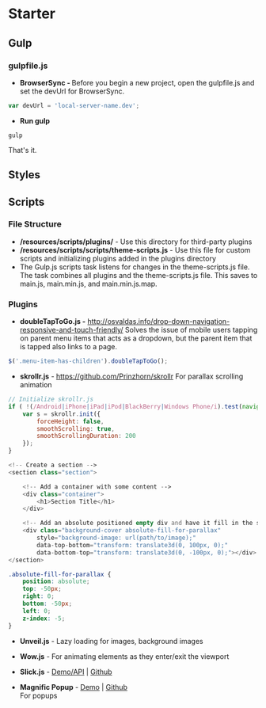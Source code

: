 # Starter
## Gulp
### gulpfile.js
- <strong>BrowserSync - </strong> Before you begin a new project, open the gulpfile.js and set the devUrl for BrowserSync.
```javascript
var devUrl = 'local-server-name.dev';
```

- <strong>Run gulp</strong>
```
gulp
```
That's it.

## Styles

## Scripts

### <strong>File Structure</strong>

- <strong>/resources/scripts/plugins/</strong> - Use this directory for third-party plugins
- <strong>/resources/scripts/scripts/theme-scripts.js</strong> - Use this file for custom scripts and initializing plugins added in the plugins directory
- The Gulp.js scripts task listens for changes in the theme-scripts.js file. The task combines all plugins and the theme-scripts.js file. This saves to main.js, main.min.js, and main.min.js.map. 

### Plugins
- <strong>doubleTapToGo.js -</strong> <a href="http://osvaldas.info/drop-down-navigation-responsive-and-touch-friendly" target="_blank">http://osvaldas.info/drop-down-navigation-responsive-and-touch-friendly/</a> Solves the issue of mobile users tapping on parent menu items that acts as a dropdown, but the parent item that is tapped also links to a page.
```javascript
$('.menu-item-has-children').doubleTapToGo();
```

- <strong>skrollr.js</strong> - <a href="https://github.com/Prinzhorn/skrollr" target="_blank">https://github.com/Prinzhorn/skrollr</a> For parallax scrolling animation

```javascript
// Initialize skrollr.js 
if ( !(/Android|iPhone|iPad|iPod|BlackBerry|Windows Phone/i).test(navigator.userAgent || navigator.vendor || window.opera) ) {
    var s = skrollr.init({
        forceHeight: false,
        smoothScrolling: true,
        smoothScrollingDuration: 200
    });
}
```

```php
<!-- Create a section -->
<section class="section">

    <!-- Add a container with some content -->
    <div class="container">
        <h1>Section Title</h1>
    </div>

    <!-- Add an absolute positioned empty div and have it fill in the section, with some additional height above and below -->
    <div class="background-cover absolute-fill-for-parallax"
        style="background-image: url(path/to/image);"
        data-top-bottom="transform: translate3d(0, 100px, 0);"
        data-bottom-top="transform: translate3d(0, -100px, 0);"></div>
</section>
```

```css
.absolute-fill-for-parallax {
    position: absolute;
    top: -50px;
    right: 0;
    bottom: -50px;
    left: 0;
    z-index: -5;
}
```

- <strong>Unveil.js</strong> - Lazy loading for images, background images

- <strong>Wow.js</strong> - For animating elements as they enter/exit the viewport

- <strong>Slick.js</strong> - <a href="http://kenwheeler.github.io/slick/" target="_blank">Demo/API</a> | <a href="https://github.com/kenwheeler/slick/" target="_blank">Github</a>

- <strong>Magnific Popup</strong> - <a href="http://dimsemenov.com/plugins/magnific-popup/" target="_blank">Demo</a> | <a href="https://github.com/dimsemenov/Magnific-Popup" target="_blank">Github</a> <br>
For popups